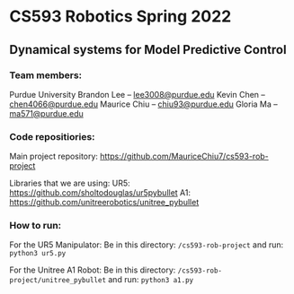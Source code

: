 # CS593 Robotics Spring 2022

## Dynamical systems for Model Predictive Control

### Team members:
Purdue University
Brandon Lee – lee3008@purdue.edu
Kevin Chen – chen4066@purdue.edu
Maurice Chiu – chiu93@purdue.edu
Gloria Ma – ma571@purdue.edu

### Code repositiories:
Main project repository: https://github.com/MauriceChiu7/cs593-rob-project

Libraries that we are using:
UR5: https://github.com/sholtodouglas/ur5pybullet
A1: https://github.com/unitreerobotics/unitree_pybullet

### How to run:
For the UR5 Manipulator:
Be in this directory: `/cs593-rob-project`
and run: `python3 ur5.py`

For the Unitree A1 Robot:
Be in this directory: `/cs593-rob-project/unitree_pybullet`
and run: `python3 a1.py`